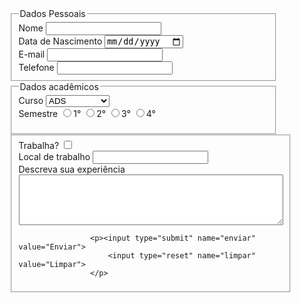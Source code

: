<!DOCTYPE html>
<html lang="en">
<head>
    <meta charset="UTF-8">
    <meta http-equiv="X-UA-Compatible" content="IE=edge">
    <meta name="viewport" content="width=device-width, initial-scale=1.0">
    <title>Document</title>
</head>
<body>
    <style>
        fieldset{
            width: 400px;
        }
    </style>
  <fieldset>
      <legend>Dados Pessoais</legend>
        Nome <input><br>
        Data de Nascimento <input type="date"><br>
        E-mail <input><br>
        Telefone <input>
  </fieldset>
  <fieldset>
      <legend>Dados acadêmicos</legend>
<form>
     Curso <select>
         <option value="1">ADS</option>
         <option value="2">GTI</option>
         <option value="2">TSI</option>
         <option value="2">MARKETING</option>
         </select><br>
         Semestre 
         <input type="radio" id="Semestre">1°</input>
         <input type="radio" id="Semestre">2°</input>
         <input type="radio" id="Semestre">3°</input>
         <input type="radio" id="Semestre">4°</input>
         <br>
        </fieldset>
            <fieldset>
                Trabalha? <input type="checkbox"><br>
                Local de trabalho <input><br>
                Descreva sua experiência<br> 
                <textarea name="" id="" cols="50" rows="5"></textarea>
            
                    <p><input type="submit" name="enviar" value="Enviar">
                        <input type="reset" name="limpar" value="Limpar">
                    </p>
</form>
        </fieldset>
</body>
</html>
